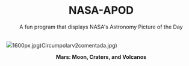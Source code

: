 <div align="center">
  <h1>
    NASA-APOD
  </h1>
</div>
  
<div align="center">
  A fun program that displays NASA's Astronomy Picture of the Day
</div>

<br>

![](https://apod.nasa.gov/apod/image/2409/MarsPan_ExpressLuck_2048.jpg)1600px.jpg)Circumpolarv2comentada.jpg)

<p align = "center">
  <b>Mars: Moon, Craters, and Volcanos</b>
</p>
